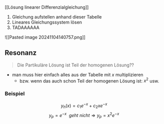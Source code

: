 [[Lösung linearer Differenzialgleichung]]

1. Gleichung aufstellen anhand dieser Tabelle
2. Lineares Gleichungssystem lösen
3. TADAAAAAA


![[Pasted image 20241104140757.png]]

## Resonanz
> Die Partikuläre Lösung ist Teil der homogenen Lösung??

- man muss hier einfach alles aus der Tabelle mit $x$ multiplizieren
	- bzw. wenn das auch schon Teil der homogenen Lösung ist: $x^{2}$ usw.

### Beispiel
$$y_{h}(x) = c_{1}e^{-x} + c_{2}xe^{-x}$$
$$y_{p} = e^{-x}\ \ geht\ nicht \Longrightarrow y_{p} = x^{2}e^{-x}$$
